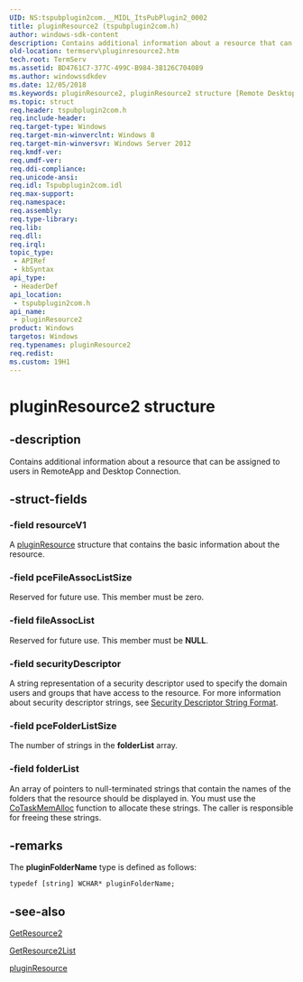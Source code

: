 ```yaml
---
UID: NS:tspubplugin2com.__MIDL_ItsPubPlugin2_0002
title: pluginResource2 (tspubplugin2com.h)
author: windows-sdk-content
description: Contains additional information about a resource that can be assigned to users in RemoteApp and Desktop Connection.
old-location: termserv\pluginresource2.htm
tech.root: TermServ
ms.assetid: BD4761C7-377C-499C-B984-3B126C704089
ms.author: windowssdkdev
ms.date: 12/05/2018
ms.keywords: pluginResource2, pluginResource2 structure [Remote Desktop Services], termserv.pluginresource2, tspubplugin2com/pluginResource2
ms.topic: struct
req.header: tspubplugin2com.h
req.include-header: 
req.target-type: Windows
req.target-min-winverclnt: Windows 8
req.target-min-winversvr: Windows Server 2012
req.kmdf-ver: 
req.umdf-ver: 
req.ddi-compliance: 
req.unicode-ansi: 
req.idl: Tspubplugin2com.idl
req.max-support: 
req.namespace: 
req.assembly: 
req.type-library: 
req.lib: 
req.dll: 
req.irql: 
topic_type:
 - APIRef
 - kbSyntax
api_type:
 - HeaderDef
api_location:
 - tspubplugin2com.h
api_name:
 - pluginResource2
product: Windows
targetos: Windows
req.typenames: pluginResource2
req.redist: 
ms.custom: 19H1
---
```


# pluginResource2 structure


## -description


Contains additional information about a resource that can be assigned to users in RemoteApp and Desktop Connection.


## -struct-fields




### -field resourceV1

A <a href="https://docs.microsoft.com/windows/desktop/api/tspubplugincom/ns-tspubplugincom-__midl_itspubplugin_0001">pluginResource</a> structure that contains the basic information about the resource.


### -field pceFileAssocListSize

Reserved for future use. This member must be zero.


### -field fileAssocList

Reserved for future use. This member must be <b>NULL</b>.


### -field securityDescriptor

A string representation of a security descriptor used to specify the domain users and groups that have access to the resource. For more information about security descriptor strings, see <a href="https://docs.microsoft.com/windows/desktop/SecAuthZ/security-descriptor-string-format">Security Descriptor String Format</a>.


### -field pceFolderListSize

The number of strings in the <b>folderList</b> array.


### -field folderList

An array of pointers to null-terminated strings that contain the names of the folders that the resource should be displayed in. You must use the <a href="https://docs.microsoft.com/windows/desktop/api/combaseapi/nf-combaseapi-cotaskmemalloc">CoTaskMemAlloc</a> function to allocate these strings. The caller is responsible for freeing these strings.


## -remarks



The <b>pluginFolderName</b> type is defined as follows:

<code>typedef [string] WCHAR* pluginFolderName;</code>




## -see-also




<a href="https://docs.microsoft.com/windows/desktop/api/tspubplugin2com/nf-tspubplugin2com-itspubplugin2-getresource2">GetResource2</a>



<a href="https://docs.microsoft.com/windows/desktop/api/tspubplugin2com/nf-tspubplugin2com-itspubplugin2-getresource2list">GetResource2List</a>



<a href="https://docs.microsoft.com/windows/desktop/api/tspubplugincom/ns-tspubplugincom-__midl_itspubplugin_0001">pluginResource</a>
 

 

